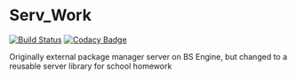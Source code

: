 # Serv_Work

[![Build Status](https://travis-ci.org/blAs1N/TCP_Server_Library.svg?branch=master)](https://travis-ci.org/blAs1N/TCP_Server_Library)
[![Codacy Badge](https://api.codacy.com/project/badge/Grade/e6022f2cea444c5aa79aadfd4eb02fd2)](https://www.codacy.com/manual/blAs1N/TCP_Server_Library?utm_source=github.com&amp;utm_medium=referral&amp;utm_content=blAs1N/TCP_Server_Library&amp;utm_campaign=Badge_Grade)

Originally external package manager server on BS Engine, but changed to a reusable server library for school homework 
